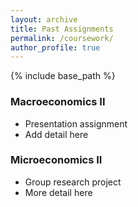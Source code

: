 ```yaml
---
layout: archive
title: Past Assignments
permalink: /coursework/
author_profile: true
---
```


{% include base_path %}

### Macroeconomics II
* Presentation assignment
* Add detail here

### Microeconomics II
* Group research project
* More detail here


